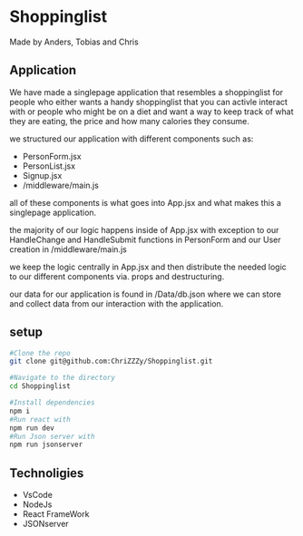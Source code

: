 # Shoppinglist

Made by Anders, Tobias and Chris


## Application
We have made a singlepage application that resembles a shoppinglist for people who either wants a handy shoppinglist that you can activle interact with or people who might be on a diet and want a way to keep track of what they are eating, the price and how many calories they consume. 

we structured our application with different components such as:

* PersonForm.jsx
* PersonList.jsx
* Signup.jsx
* /middleware/main.js



 all of these components is what goes into App.jsx and what makes this a singlepage application.

 the majority of our logic happens inside of App.jsx with exception to our HandleChange and HandleSubmit functions in PersonForm and our User creation in /middleware/main.js

 we keep the logic centrally in App.jsx and then distribute the needed logic to our different components via. props and destructuring.

 our data for our application is found in /Data/db.json where we can store and collect data from our interaction with the application.

 


## setup
```bash
#Clone the repo
git clone git@github.com:ChriZZZy/Shoppinglist.git

#Navigate to the directory
cd Shoppinglist

#Install dependencies
npm i
#Run react with
npm run dev
#Run Json server with
npm run jsonserver
```



## Technoligies
* VsCode
* NodeJs
* React FrameWork
* JSONserver
